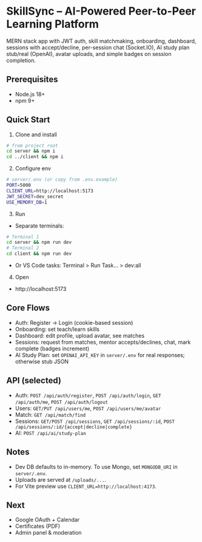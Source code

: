 # SkillSync – AI-Powered Peer-to-Peer Learning Platform

MERN stack app with JWT auth, skill matchmaking, onboarding, dashboard, sessions with accept/decline, per-session chat (Socket.IO), AI study plan stub/real (OpenAI), avatar uploads, and simple badges on session completion.

## Prerequisites
- Node.js 18+
- npm 9+

## Quick Start
1. Clone and install
```bash
# from project root
cd server && npm i
cd ../client && npm i
```
2. Configure env
```bash
# server/.env (or copy from .env.example)
PORT=5000
CLIENT_URL=http://localhost:5173
JWT_SECRET=dev_secret
USE_MEMORY_DB=1
```
3. Run
- Separate terminals:
```bash
# Terminal 1
cd server && npm run dev
# Terminal 2
cd client && npm run dev
```
- Or VS Code tasks: Terminal > Run Task… > dev:all

4. Open
- http://localhost:5173

## Core Flows
- Auth: Register → Login (cookie-based session)
- Onboarding: set teach/learn skills
- Dashboard: edit profile, upload avatar, see matches
- Sessions: request from matches, mentor accepts/declines, chat, mark complete (badges increment)
- AI Study Plan: set `OPENAI_API_KEY` in `server/.env` for real responses; otherwise stub JSON

## API (selected)
- Auth: `POST /api/auth/register`, `POST /api/auth/login`, `GET /api/auth/me`, `POST /api/auth/logout`
- Users: `GET/PUT /api/users/me`, `POST /api/users/me/avatar`
- Match: `GET /api/match/find`
- Sessions: `GET/POST /api/sessions`, `GET /api/sessions/:id`, `POST /api/sessions/:id/{accept|decline|complete}`
- AI: `POST /api/ai/study-plan`

## Notes
- Dev DB defaults to in-memory. To use Mongo, set `MONGODB_URI` in `server/.env`.
- Uploads are served at `/uploads/...`.
- For Vite preview use `CLIENT_URL=http://localhost:4173`.

## Next
- Google OAuth + Calendar
- Certificates (PDF)
- Admin panel & moderation
